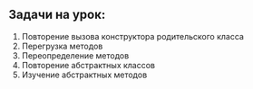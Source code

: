 ## Задачи на урок:

1. Повторение вызова конструктора родительского класса
2. Перегрузка методов
3. Переопределение методов
4. Повторение абстрактных классов
5. Изучение абстрактных методов






